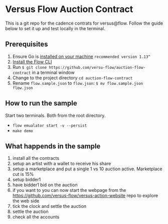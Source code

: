 # Versus Flow Auction Contract

This is a git repo for the cadence contrats for versus@flow. Follow the guide below to set it up and test locally in the terminal.

## Prerequisites

1. Ensure Go is [installed on your machine](https://golang.org/dl/) `recommended version 1.13^`
2. [Install the Flow CLI](https://docs.onflow.org/docs/cli) 
3. Run `$ git clone https://github.com/versu-flow/auction-flow-contract` in a terminal window
4. Change to the project directory `cd auction-flow-contract`
5. Rename `flow.sample.json` to `flow.json`: `$ mv flow.sample.json flow.json`

## How to run the sample

Start two terminals. Both from the root directory.
 - `flow emualator start -v --persist`
- `make demo`

## What happends in the sample

1. install all the contracts
2. setup an artist with a wallet to receive his share
2. setup a marketplace and put a single 1 vs 10 auction active. Marketplace cut is 15%
3. setup bidder1 
4. have bidder1 bid on the auction
5. if you want to you can now start the webpage from the https://github.com/versus-flow/versus-action-website repo to explore the web side 
6. tick the clock and settle the auction
7. settle the auction
8. check all the accounts

